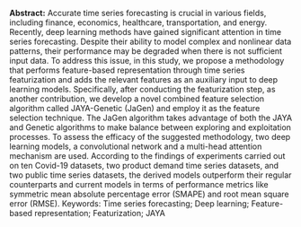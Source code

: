  **Abstract:** Accurate time series forecasting is crucial in various fields, including finance, economics, healthcare, transportation, and energy. Recently, deep learning methods have gained significant attention in time series forecasting. Despite their ability to model complex and nonlinear data patterns, their performance may be degraded when there is not sufficient input data. To address this issue, in this study, we propose a methodology that performs feature-based representation through time series featurization and adds the relevant features as an auxiliary input to deep learning models. Specifically, after conducting the featurization step, as another contribution, we develop a novel combined feature selection algorithm called JAYA-Genetic (JaGen) and employ it as the feature selection technique. The JaGen algorithm takes advantage of both the JAYA and Genetic algorithms to make balance between exploring and exploitation processes. To assess the efficacy of the suggested methodology, two deep learning models, a convolutional network and a multi-head attention mechanism are used. According to the findings of experiments carried out on ten Covid-19 datasets, two product demand time series datasets, and two public time series datasets, the derived models outperform their regular counterparts and current models in terms of performance metrics like symmetric mean absolute percentage error (SMAPE) and root mean square error (RMSE).
Keywords: Time series forecasting; Deep learning; Feature-based representation; Featurization; JAYA
